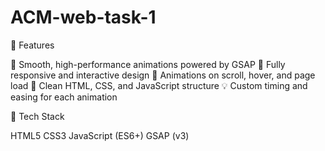 # ACM-web-task-1
🚀 Features



🌟 Smooth, high-performance animations powered by GSAP
📱 Fully responsive and interactive design
🔄 Animations on scroll, hover, and page load
🎨 Clean HTML, CSS, and JavaScript structure
💡 Custom timing and easing for each animation

🧰 Tech Stack




HTML5
CSS3
JavaScript (ES6+)
GSAP (v3)

